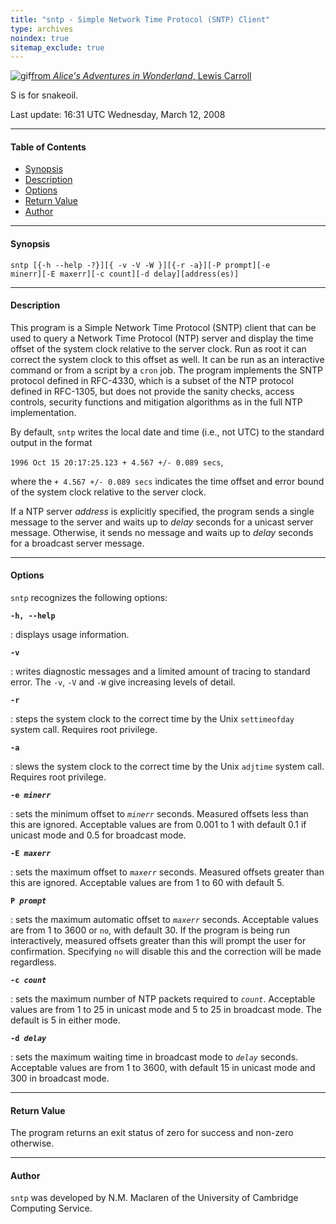 ```yaml
---
title: "sntp - Simple Network Time Protocol (SNTP) Client"
type: archives
noindex: true 
sitemap_exclude: true
---
```


![gif](/documentation/pic/dogsnake.gif)[from _Alice's Adventures in Wonderland_, Lewis Carroll](/reflib/pictures/)

S is for snakeoil.

Last update: 16:31 UTC Wednesday, March 12, 2008

* * *

#### Table of Contents

* [Synopsis](/documentation/4.2.6-series/sntp/#synopsis)
* [Description](/documentation/4.2.6-series/sntp/#description)
* [Options](/documentation/4.2.6-series/sntp/#options)
* [Return Value](/documentation/4.2.6-series/sntp/#return-value)
* [Author](/documentation/4.2.6-series/sntp/#author)

* * *

#### Synopsis

<code>sntp [{-h --help -?}][{ -v -V -W }][{-r -a}][-P prompt][-e minerr][-E maxerr][-c count][-d delay][address(es)]</code>

* * *

#### Description

This program is a Simple Network Time Protocol (SNTP) client that can be used to query a Network Time Protocol (NTP) server and display the time offset of the system clock relative to the server clock. Run as root it can correct the system clock to this offset as well. It can be run as an interactive command or from a script by a <code>cron</code> job. The program implements the SNTP protocol defined in RFC-4330, which is a subset of the NTP protocol defined in RFC-1305, but does not provide the sanity checks, access controls, security functions and mitigation algorithms as in the full NTP implementation.

By default, <code>sntp</code> writes the local date and time (i.e., not UTC) to the standard output in the format

`1996 Oct 15 20:17:25.123 + 4.567 +/- 0.089 secs`,

where the <code>+ 4.567 +/- 0.089 secs</code> indicates the time offset and error bound of the system clock relative to the server clock.

If a NTP server _address_ is explicitly specified, the program sends a single message to the server and waits up to _delay_ seconds for a unicast server message. Otherwise, it sends no message and waits up to _delay_ seconds for a broadcast server message.

* * *

#### Options

<code>sntp</code> recognizes the following options:

<code>**-h, -\-help**</code>

: displays usage information.

<code>**-v**</code>

: writes diagnostic messages and a limited amount of tracing to standard error. The <code>-v</code>, <code>-V</code> and <code>-W</code> give increasing levels of detail. 

<code>**-r**</code>

: steps the system clock to the correct time by the Unix <code>settimeofday</code> system call. Requires root privilege. 

<code>**-a**</code>

: slews the system clock to the correct time by the Unix <code>adjtime</code> system call. Requires root privilege.

<code>**-e _minerr_**</code>

: sets the minimum offset to <code>_minerr_</code> seconds. Measured offsets less than this are ignored. Acceptable values are from 0.001 to 1 with default 0.1 if unicast mode and 0.5 for broadcast mode.

<code>**-E _maxerr_**</code>

: sets the maximum offset to <code>_maxerr_</code> seconds. Measured offsets greater than this are ignored. Acceptable values are from 1 to 60 with default 5.

<code>**P _prompt_**</code>

: sets the maximum automatic offset to <code>_maxerr_</code> seconds. Acceptable values are from 1 to 3600 or <code>no</code>, with default 30. If the program is being run interactively, measured offsets greater than this will prompt the user for confirmation. Specifying <code>no</code> will disable this and the correction will be made regardless.

<code>**-c _count_**</code>

: sets the maximum number of NTP packets required to <code>_count_</code>. Acceptable values are from 1 to 25 in unicast mode and 5 to 25 in broadcast mode. The default is 5 in either mode. 

<code>**-d _delay_**</code>

: sets the maximum waiting time in broadcast mode to <code>_delay_</code> seconds. Acceptable values are from 1 to 3600, with default 15 in unicast mode and 300 in broadcast mode.

* * *

#### Return Value

The program returns an exit status of zero for success and non-zero otherwise.

* * *

#### Author

<code>sntp</code> was developed by N.M. Maclaren of the University of Cambridge Computing Service.